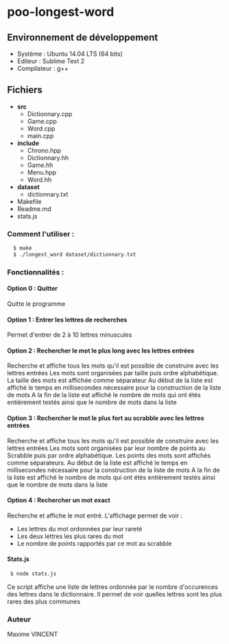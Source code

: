 # poo-longest-word

## Environnement de développement

  - Système : Ubuntu 14.04 LTS (64 bits)
  - Editeur : Sublime Text 2
  - Compilateur : g++

## Fichiers
  - **src**
    - Dictionnary.cpp
    - Game.cpp
    - Word.cpp
    - main.cpp
  - **include**
    - Chrono.hpp
    - Dictionnary.hh
    - Game.hh
    - Menu.hpp
    - Word.hh
  - **dataset**
    - dictionnary.txt
  - Makefile
  - Readme.md
  - stats.js

### Comment l'utiliser :
```bash
  $ make
  $ ./longest_word dataset/dictionnary.txt
```

### Fonctionnalités :

#### Option 0 : Quitter
Quitte le programme

#### Option 1 : Entrer les lettres de recherches
Permet d'entrer de 2 à 10 lettres minuscules

#### Option 2 : Rechercher le mot le plus long avec les lettres entrées
Recherche et affiche tous les mots qu'il est possible de construire avec les lettres entrées
Les mots sont organisées par taille puis ordre alphabétique. La taille des mots est affichée comme séparateur
Au début de la liste est affiché le temps en millisecondes nécessaire pour la construction de la liste de mots
A la fin de la liste est affiché le nombre de mots qui ont étés entièrement testés ainsi que le nombre de mots dans la liste

#### Option 3 : Rechercher le mot le plus fort au scrabble avec les lettres entrées
Recherche et affiche tous les mots qu'il est possible de construire avec les lettres entrées
Les mots sont organisées par leur nombre de points au Scrabble puis par ordre alphabétique. Les points des mots sont affichés comme séparateurs. 
Au début de la liste est affiché le temps en millisecondes nécessaire pour la construction de la liste de mots
A la fin de la liste est affiché le nombre de mots qui ont étés entièrement testés ainsi que le nombre de mots dans la liste

#### Option 4 : Rechercher un mot exact
Recherche et affiche le mot entré. L'affichage permet de voir :
  - Les lettres du mot ordonnées par leur rareté
  - Les deux lettres les plus rares du mot
  - Le nombre de points rapportés par ce mot au scrabble

#### Stats.js
```bash
 $ node stats.js
```

Ce script affiche une liste de lettres ordonnée par le nombre d'occurences des lettres dans le dictionnaire. Il permet de voir quelles lettres sont les plus rares des plus communes

### Auteur 
Maxime VINCENT
